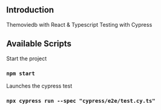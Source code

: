 ## Introduction
Themoviedb with React & Typescript
Testing with Cypress

## Available Scripts

Start the project

### `npm start`

Launches the cypress test

### `npx cypress run --spec "cypress/e2e/test.cy.ts"`
